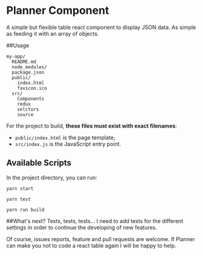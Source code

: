 # Planner Component

A simple but flexible table react component to display JSON data.
As simple as feeding it with an array of objects.

##Usage
```
my-app/
  README.md
  node_modules/
  package.json
  public/
    index.html
    favicon.ico
  src/
    Components
    redux
    selctors
    source
```

For the project to build, **these files must exist with exact filenames**:

* `public/index.html` is the page template;
* `src/index.js` is the JavaScript entry point.

## Available Scripts

In the project directory, you can run:

 `yarn start`
 
`yarn test`

`yarn run build`

##What's next?
Tests, tests, tests... I need to add tests for the different settings in order to continue the developing of new features.

Of course, issues reports, feature and pull requests are welcome. If Planner can make you not to code a react table again I will be happy to help.